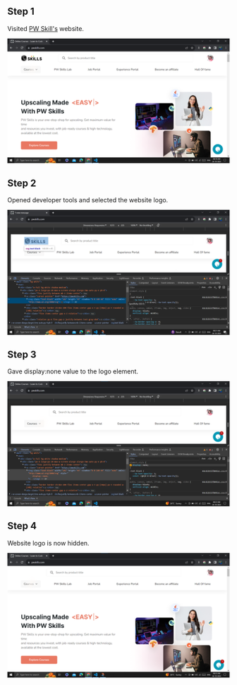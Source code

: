 <h2>Step 1</h2>
<p>Visited <a href="https://pwskills.com/" target="_blank">PW Skill's</a> website.</p> 
<img src="./images/image1.png" alt="">
<h2>Step 2</h2>
<p>Opened developer tools and selected the website logo.</p>
<img src="./images/image2.png" alt="">
<h2>Step 3</h2>
<p>Gave display:none value to the logo element.</p>
<img src="./images/image3.png" alt="">
<h2>Step 4</h2>
<p>Website logo is now hidden.</p>
<img src="./images/image4.png" alt="">